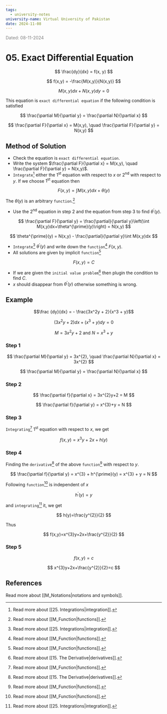 ```yaml
---
tags:
  - university-notes
university-name: Virtual University of Pakistan
date: 2024-11-08
---
```


<span style="color: gray;">Dated: 08-11-2024</span>

# 05. Exact Differential Equation

$$
\frac{dy}{dx} = f(x, y)
$$

$$
f(x,y) = -\frac{M(x,y)}{N(x,y)}
$$

$$
M(x,y)dx + N(x,y)dy = 0
$$

This equation is `exact differential equation` if the following condition is satisfied

$$
\frac{\partial M}{\partial y} = \frac{\partial N}{\partial x}
$$

$$
\frac{\partial F}{\partial x} = M(x,y), \quad \frac{\partial F}{\partial y} = N(x,y)
$$

## Method of Solution

- Check the equation is `exact differential equation`.
- Write the system $\frac{\partial F}{\partial x} = M(x,y), \quad \frac{\partial F}{\partial y} = N(x,y)$.
- `Integrate`[^1] either the $1^{\text{st}}$ equation with respect to $x$ or $2^{\text{nd}}$ with respect to $y$. If we choose $1^{\text{st}}$ equation then

$$
F(x,y) = \int M(x,y)dx + \theta(y)
$$

The $\theta(y)$ is an arbitrary `function`.[^2]

- Use the $2^{\text{nd}}$ equation in step 2 and the equation from step 3 to find $\theta^\prime(y)$.

$$
\frac{\partial F}{\partial y} = \frac{\partial}{\partial y}\left(\int M(x,y)dx+\theta^{\prime}(y)\right) = N(x,y)
$$

$$
\theta^{\prime}(y) = N(x,y) - \frac{\partial}{\partial y}\int M(x,y)dx
$$

- `Integrate`[^1] $\theta^\prime(y)$ and write down the `function`[^2] $F(x, y)$.
- All solutions are given by implicit `function`[^2]  

$$F(x, y) = C$$

- If we are given the `initial value problem`[^3] then plugin the condition to find $C$.
- $x$ should disappear from $\theta^\prime(y)$ otherwise something is wrong.

## Example

$$\frac {dy}{dx} = - \frac{3x^2y + 2}{x^3 + y}$$

$$
(3x^{2}y+2)dx+(x^{3}+y)dy=0
$$

$$
M=3x^{2}y+2 \text{ and } N=x^{3}+y
$$

### Step 1

$$
\frac{\partial M}{\partial y} = 3x^{2}, \quad \frac{\partial N}{\partial x} = 3x^{2}
$$

$$
\frac{\partial M}{\partial y} = \frac{\partial N}{\partial x}
$$

### Step 2

$$
\frac{\partial f}{\partial x} = 3x^{2}y+2 = M
$$

$$
\frac{\partial f}{\partial y} = x^{3}+y = N
$$

### Step 3

`Integrating`[^2] $1^{\text{st}}$ equation with respect to $x$, we get 

$$
f(x,y)=x^{3}y+2x+h(y)
$$

### Step 4

Finding the `derivative`[^3] of the above `function`[^2] with respect to $y$.

$$
\frac{\partial f}{\partial y} = x^{3} + h^{\prime}(y) = x^{3} + y = N
$$

Following `function`[^2] is independent of $x$ 

$$h^\prime(y) = y$$

and `integrating`[^1] it, we get

$$
h(y)=\frac{y^{2}}{2}
$$

Thus

$$
f(x,y)=x^{3}y+2x+\frac{y^{2}}{2}
$$

### Step 5

$$
f(x,y)=c
$$

$$
x^{3}y+2x+\frac{y^{2}}{2}=c
$$

## References

Read more about [[M_Notations|notations and symbols]].

[^1]: Read more about [[25. Integrations|integration]].
[^2]: Read more about [[M_Function|functions]].
[^3]: Read more about [[15. The Derivative|derivatives]].